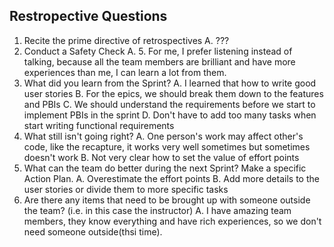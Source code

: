 ﻿## Restropective Questions
1. Recite the prime directive of retrospectives
	A. ???
2. Conduct a Safety Check
	A. 5. For me, I prefer listening instead of talking, because all the team members are brilliant and have more experiences than me, I can learn a lot from them.
3. What did you learn from the Sprint?
	A. I learned that how to write good user stories
	B. For the epics, we should break them down to the features and PBIs
	C. We should understand the requirements before we start to implement PBIs in the sprint
	D. Don't have to add too many tasks when start writing functional requirements
4. What still isn't going right?
	A. One person's work may affect other's code, like the recapture, it works very well sometimes but sometimes doesn't work
	B. Not very clear how to set the value of effort points
5. What can the team do better during the next Sprint? Make a specific Action Plan.
	A. Overestimate the effort points
	B. Add more details to the user stories or divide them to more specific tasks
6. Are there any items that need to be brought up with someone outside the team? (i.e. in this case the instructor)
	A. I have amazing team members, they know everything and have rich experiences, so we don't need someone outside(thsi time).